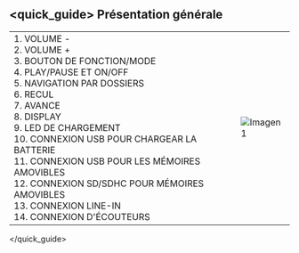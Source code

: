 ## <quick_guide> Présentation générale

|  |  |
|:-------|:-------|
|1.	VOLUME - <br> 2. VOLUME + <br> 3. BOUTON DE FONCTION/MODE <br> 4. PLAY/PAUSE ET ON/OFF <br> 5. NAVIGATION PAR DOSSIERS <br> 6.	RECUL <br> 7.	AVANCE <br> 8. DISPLAY <br> 9. LED DE CHARGEMENT <br> 10. CONNEXION USB POUR CHARGEAR LA BATTERIE<br> 11. CONNEXION USB POUR LES MÉMOIRES AMOVIBLES<br> 12. CONNEXION SD/SDHC POUR MÉMOIRES AMOVIBLES	<br> 13. 	CONNEXION LINE-IN<br> 14.	CONNEXION D'ÉCOUTEURS|![Imagen1](http://static.energysistem.com/images/manuals/39758/536ced689c028.jpg)|
</quick_guide>
